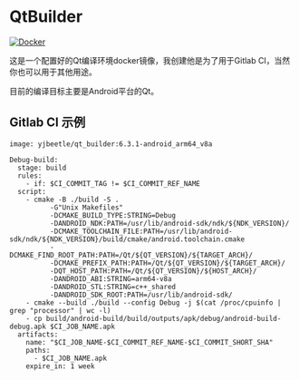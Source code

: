 # QtBuilder

[![Docker](https://github.com/YJBeetle/QtBuilder/actions/workflows/docker-publish.yml/badge.svg)](https://github.com/YJBeetle/QtBuilder/actions/workflows/docker-publish.yml)

这是一个配置好的Qt编译环境docker镜像，我创建他是为了用于Gitlab CI，当然你也可以用于其他用途。

目前的编译目标主要是Android平台的Qt。

## Gitlab CI 示例

```
image: yjbeetle/qt_builder:6.3.1-android_arm64_v8a

Debug-build:
  stage: build
  rules:
    - if: $CI_COMMIT_TAG != $CI_COMMIT_REF_NAME
  script:
    - cmake -B ./build -S . 
          -G"Unix Makefiles" 
          -DCMAKE_BUILD_TYPE:STRING=Debug 
          -DANDROID_NDK:PATH=/usr/lib/android-sdk/ndk/${NDK_VERSION}/ 
          -DCMAKE_TOOLCHAIN_FILE:PATH=/usr/lib/android-sdk/ndk/${NDK_VERSION}/build/cmake/android.toolchain.cmake 
          -DCMAKE_FIND_ROOT_PATH:PATH=/Qt/${QT_VERSION}/${TARGET_ARCH}/ 
          -DCMAKE_PREFIX_PATH:PATH=/Qt/${QT_VERSION}/${TARGET_ARCH}/ 
          -DQT_HOST_PATH:PATH=/Qt/${QT_VERSION}/${HOST_ARCH}/ 
          -DANDROID_ABI:STRING=arm64-v8a 
          -DANDROID_STL:STRING=c++_shared 
          -DANDROID_SDK_ROOT:PATH=/usr/lib/android-sdk/
    - cmake --build ./build --config Debug -j $(cat /proc/cpuinfo | grep "processor" | wc -l)
    - cp build/android-build/build/outputs/apk/debug/android-build-debug.apk $CI_JOB_NAME.apk
  artifacts:
    name: "$CI_JOB_NAME-$CI_COMMIT_REF_NAME-$CI_COMMIT_SHORT_SHA"
    paths:
      - $CI_JOB_NAME.apk
    expire_in: 1 week
```
